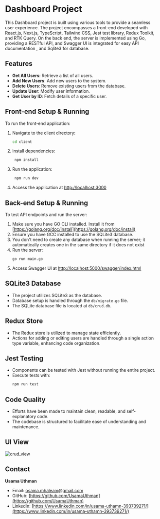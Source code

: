 # Dashboard Project

This Dashboard project is built using various tools to provide a seamless user experience. The project encompasses a front-end developed with React.js, Next.js, TypeScript, Tailwind CSS, Jest test library, Redux Toolkit, and RTK Query. On the back end, the server is implemented using Go, providing a RESTful API, and Swagger UI is integrated for easy API documentation , and Sqlite3 for database.

## Features

- **Get All Users**: Retrieve a list of all users.
- **Add New Users**: Add new users to the system.
- **Delete Users**: Remove existing users from the database.
- **Update User**: Modify user information.
- **Get User by ID**: Fetch details of a specific user.

## Front-end Setup & Running

To run the front-end application:

1. Navigate to the client directory:
    ```bash
    cd client
3. Install dependencies:
   ```bash
    npm install
5. Run the application:
   ```bash
    npm run dev
7. Access the application at [http://localhost:3000](http://localhost:3000)

## Back-end Setup & Running

To test API endpoints and run the server:

1. Make sure you have GO CLI installed. Install it from [https://golang.org/doc/install](https://golang.org/doc/install)
2. Ensure you have GCC installed to use the SQLite3 database.
3. You don't need to create any database when running the server; it automatically creates one in the same directory if it does not exist
5. Run the server:
   ```bash
   go run main.go
7. Access Swagger UI at [http://localhost:5000/swagger/index.html](http://localhost:5000/swagger/index.html)

## SQLite3 Database

- The project utilizes SQLite3 as the database.
- Database setup is handled through the `db/migrate.go` file.
- The SQLite database file is located at `db/crud.db`.

## Redux Store

- The Redux store is utilized to manage state efficiently.
- Actions for adding or editing users are handled through a single action type variable, enhancing code organization.

## Jest Testing

- Components can be tested with Jest without running the entire project.
- Execute tests with:
  ```bash
  npm run test

## Code Quality

- Efforts have been made to maintain clean, readable, and self-explanatory code.
- The codebase is structured to facilitate ease of understanding and maintenance.

## UI View
![crud_view](https://github.com/UsamaUthman/crudProject/blob/main/client/src/assets/crud_view.png)


## Contact

**Usama Uthman**  
- Email: [osama.mhaleam@gmail.com](mailto:osama.mhaleam@gmail.com)
- GitHub: [https://github.com/UsamaUthman](https://github.com/UsamaUthman)
- LinkedIn: [https://www.linkedin.com/in/usama-uthamn-393739271/](https://www.linkedin.com/in/usama-uthamn-393739271/)
